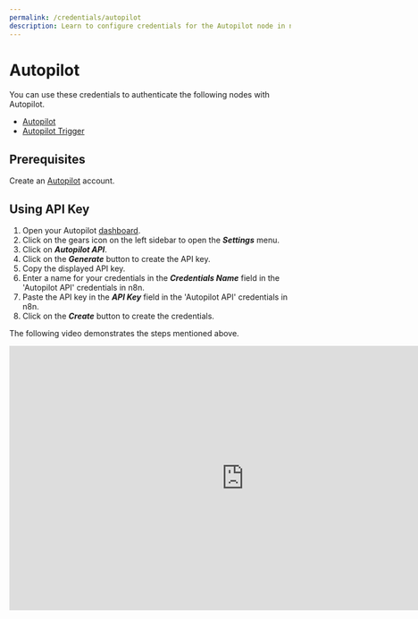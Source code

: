 ```yaml
---
permalink: /credentials/autopilot
description: Learn to configure credentials for the Autopilot node in n8n
---
```


# Autopilot

You can use these credentials to authenticate the following nodes with Autopilot.
- [Autopilot](../../nodes-library/nodes/Autopilot/README.md)
- [Autopilot Trigger](../../nodes-library/trigger-nodes/AutopilotTrigger/README.md)

## Prerequisites

Create an [Autopilot](autopilothq.com) account.

## Using API Key

1. Open your Autopilot [dashboard](https://app.autopilothq.com).
2. Click on the gears icon on the left sidebar to open the ***Settings*** menu.
3. Click on ***Autopilot API***.
4. Click on the ***Generate*** button to create the API key.
5. Copy the displayed API key.
6. Enter a name for your credentials in the ***Credentials Name*** field in the 'Autopilot API' credentials in n8n.
7. Paste the API key in the ***API Key*** field in the 'Autopilot API' credentials in n8n.
8. Click on the ***Create*** button to create the credentials.

The following video demonstrates the steps mentioned above.

<div class="video-container">
<iframe width="840" height="472.5" src="https://www.youtube.com/embed/zy8uVHpwVHM" frameborder="0" allow="accelerometer; autoplay; clipboard-write; encrypted-media; gyroscope; picture-in-picture" allowfullscreen></iframe>
</div>

